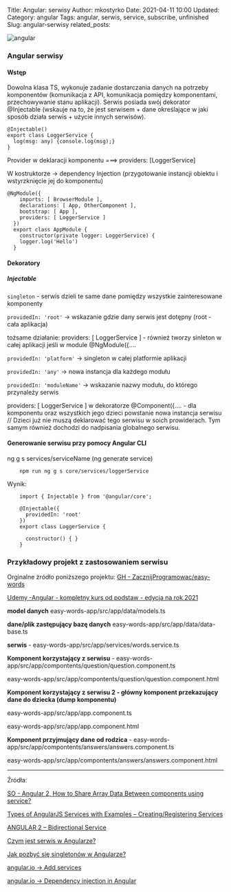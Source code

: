 Title: Angular: serwisy
Author: mkostyrko
Date: 2021-04-11 10:00
Updated:
Category: angular
Tags: angular, serwis, service, subscribe, unfinished
Slug: angular-serwisy
related_posts:

![angular](https://i.stack.imgur.com/E8ItT.png)

### Angular serwisy

#### Wstęp

Dowolna klasa TS, wykonuje zadanie dostarczania danych na potrzeby komponentów (komunikacja z API, komunikacja pomiędzy komponentami, przechowywanie stanu aplikacji).
Serwis posiada swój dekorator @Injectable (wskauje na to, że jest serwisem + dane określające w jaki sposób działa serwis + użycie innych serwisów).


    @Injectable()
    export class LoggerService {
      log(msg: any) {console.log(msg);}
    }

Provider w deklaracji komponentu ===> providers: [LoggerService]

W kostruktorze -> dependency Injection (przygotowanie instancji obiektu i wstyrzknięcie jej do komponentu)


    @NgModule({
        imports: [ BrowserModule ],
        declarations: [ App, OtherComponent ],
        bootstrap: [ App ],
        providers: [ LoggerService ]
      })
      export class AppModule {
        constructor(private logger: LoggerService) {
        logger.log('Hello')
      }

#### Dekoratory

##### Injectable

`singleton` - serwis dzieli te same dane pomiędzy wszystkie zainteresowane komponenty

`providedIn: 'root'`  -> wskazanie gdzie dany serwis jest dotępny (root - cała aplikacja)

tożsame działanie: providers: [ LoggerService ] - również tworzy sinleton w całej aplikacji jeśli w module @NgModule({....

`providedIn: 'platform'`  -> singleton w całej platformie aplikacji

`providedIn: 'any'`  -> nowa instancja dla każdego modułu

`providedIn: 'moduleName'` -> wskazanie nazwy modułu, do którego przynależy serwis


providers: [ LoggerService ] w dekoratorze @Component({.... - dla komponentu oraz wszystkich jego dzieci powstanie nowa instancja serwisu // Dzieci już nie muszą deklarować tego serwisu w soich prowiderach. Tym samym również dochodzi do nadpisania globalnego serwisu.



#### Generowanie serwisu przy pomocy Angular CLI

ng g s services/serviceName (ng generate service)

        npm run ng g s core/services/loggerService

Wynik:

        import { Injectable } from '@angular/core';

        @Injectable({
          providedIn: 'root'
        })
        export class LoggerService {

          constructor() { }
        }


### Przykładowy projekt z zastosowaniem serwisu

Orginalne żródło poniższego projektu: [GH - ZacznijProgramowac/easy-words](https://github.com/ZacznijProgramowac/easy-words/tree/003-answer-component)

[Udemy -Angular - kompletny kurs od podstaw - edycja na rok 2021](https://www.udemy.com/course/angular-kompletny-kurs-od-podstaw)


<script src="http://gist-it.appspot.com/github.com/kostyrko/JS-sandbox/bcommit/7150e1ce3b29825f61b5a2320250c74ca1c9bfdf?branch=7150e1ce3b29825f61b5a2320250c74ca1c9bfdf&diff=split"></script>

**model danych** easy-words-app/src/app/data/models.ts

<script src="http://gist-it.appspot.com/github.com/kostyrko/JS-sandbox/blob/easy-words-app-noSubjects/7_Angular/angular-easy-words/easy-words-app/src/app/data/models.ts"></script>


**dane/plik zastępujący bazę danych** easy-words-app/src/app/data/data-base.ts

<script src="http://gist-it.appspot.com/github.com/kostyrko/JS-sandbox/blob/easy-words-app-noSubjects/7_Angular/angular-easy-words/easy-words-app/src/app/data/data-base.ts"></script>


**serwis** - easy-words-app/src/app/services/words.service.ts

<script src="http://gist-it.appspot.com/github.com/kostyrko/JS-sandbox/blob/easy-words-app-noSubjects/7_Angular/angular-easy-words/easy-words-app/src/app/services/words.service.ts"></script>

**Komponent korzystający z serwisu** - easy-words-app/src/app/compontents/question/question.component.ts 

<script src="http://gist-it.appspot.com/github.com/kostyrko/JS-sandbox/blob/easy-words-app-noSubjects/7_Angular/angular-easy-words/easy-words-app/src/app/compontents/question/question.component.ts"></script>

easy-words-app/src/app/compontents/question/question.component.html

<script src="http://gist-it.appspot.com/github.com/kostyrko/JS-sandbox/blob/easy-words-app-noSubjects/7_Angular/angular-easy-words/easy-words-app/src/app/compontents/question/question.component.html"></script>


**Komponent korzystający z serwisu 2 - główny komponent przekazujący dane do dziecka (dump komponentu)**

easy-words-app/src/app/app.component.ts

<script src="http://gist-it.appspot.com/github.com/kostyrko/JS-sandbox/blob/easy-words-app-noSubjects/7_Angular/angular-easy-words/easy-words-app/src/app/app.component.ts"></script>

easy-words-app/src/app/app.component.html

<script src="http://gist-it.appspot.com/github.com/kostyrko/JS-sandbox/blob/easy-words-app-noSubjects/7_Angular/angular-easy-words/easy-words-app/src/app/app.component.html"></script>


**Komponent przyjmujący dane od rodzica**  - easy-words-app/src/app/compontents/answers/answers.component.ts 

<script src="http://gist-it.appspot.com/github.com/kostyrko/JS-sandbox/blob/easy-words-app-noSubjects/7_Angular/angular-easy-words/easy-words-app/src/app/compontents/answers/answers.component.ts"></script>


easy-words-app/src/app/compontents/answers/answers.component.html

<script src="http://gist-it.appspot.com/github.com/kostyrko/JS-sandbox/blob/easy-words-app-noSubjects/7_Angular/angular-easy-words/easy-words-app/src/app/compontents/answers/answers.component.html"></script>





---

Źródła:

[SO - Angular 2, How to Share Array Data Between components using service?](https://stackoverflow.com/questions/43585998/angular-2-how-to-share-array-data-between-components-using-service)

[Types of AngularJS Services with Examples – Creating/Registering Services](https://data-flair.training/blogs/angularjs-services/)

[ANGULAR 2 – Bidirectional Service](https://www.angular.love/2016/12/28/angular-2-bidrectional-service-komunikacja-komponentow-poprzez-serwis/)

[Czym jest serwis w Angularze?](https://zacznijprogramowac.net/angular-pytania/czym-jest-serwis-w-angularze/)

[Jak pozbyć się singletonów w Angularze?](https://www.p-programowanie.pl/angular/jak-pozbyc-sie-singletonow-w-angularze)

[angular.io -> Add services](https://angular.io/tutorial/toh-pt4)

[angular.io -> Dependency injection in Angular](https://angular.io/guide/dependency-injection)